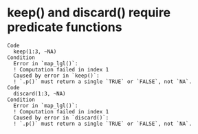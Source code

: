 # keep() and discard() require predicate functions

    Code
      keep(1:3, ~NA)
    Condition
      Error in `map_lgl()`:
      ! Computation failed in index 1
      Caused by error in `keep()`:
      ! `.p()` must return a single `TRUE` or `FALSE`, not `NA`.
    Code
      discard(1:3, ~NA)
    Condition
      Error in `map_lgl()`:
      ! Computation failed in index 1
      Caused by error in `discard()`:
      ! `.p()` must return a single `TRUE` or `FALSE`, not `NA`.

